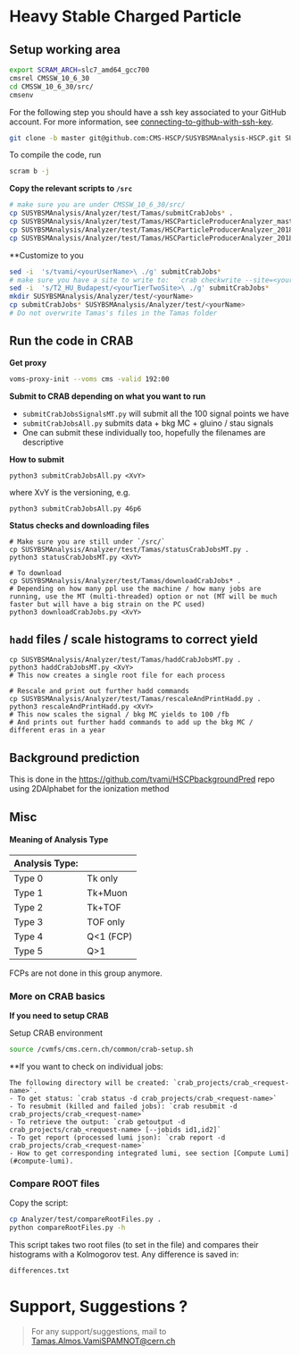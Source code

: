 # Heavy Stable Charged Particle

## Setup working area

```bash
export SCRAM_ARCH=slc7_amd64_gcc700
cmsrel CMSSW_10_6_30
cd CMSSW_10_6_30/src/
cmsenv
```

For the following step you should have a ssh key associated to your GitHub account.
For more information, see [connecting-to-github-with-ssh-key](https://docs.github.com/en/authentication/connecting-to-github-with-ssh/generating-a-new-ssh-key-and-adding-it-to-the-ssh-agent).

```bash
git clone -b master git@github.com:CMS-HSCP/SUSYBSMAnalysis-HSCP.git SUSYBSMAnalysis 
```

To compile the code, run
```bash
scram b -j
```

**Copy the relevant scripts to `/src`**
```bash
# make sure you are under CMSSW_10_6_30/src/
cp SUSYBSMAnalysis/Analyzer/test/Tamas/submitCrabJobs* .
cp SUSYBSMAnalysis/Analyzer/test/Tamas/HSCParticleProducerAnalyzer_master_cfg.py .
cp SUSYBSMAnalysis/Analyzer/test/Tamas/HSCParticleProducerAnalyzer_2018_mc_cfg.py .
cp SUSYBSMAnalysis/Analyzer/test/Tamas/HSCParticleProducerAnalyzer_2018_SignalMC_cfg.py .
```

**Customize to you
```bash
sed -i  's/tvami/<yourUserName>\ ./g' submitCrabJobs*
# make sure you have a site to write to:  `crab checkwrite --site=<yourTierTwoSite>`. 
sed -i  's/T2_HU_Budapest/<yourTierTwoSite>\ ./g' submitCrabJobs*
mkdir SUSYBSMAnalysis/Analyzer/test/<yourName>
cp submitCrabJobs* SUSYBSMAnalysis/Analyzer/test/<yourName>
# Do not overwrite Tamas's files in the Tamas folder
```

## Run the code in CRAB

**Get proxy**
```bash
voms-proxy-init --voms cms -valid 192:00
```

**Submit to CRAB depending on what you want to run**
 * `submitCrabJobsSignalsMT.py` will submit all the 100 signal points we have
 * `submitCrabJobsAll.py` submits data + bkg MC + gluino / stau signals
 * One can submit these individually too, hopefully the filenames are descriptive
 
**How to submit**

```
python3 submitCrabJobsAll.py <XvY>
```
where XvY is the versioning, e.g.
```
python3 submitCrabJobsAll.py 46p6
```

**Status checks and downloading files**
```
# Make sure you are still under `/src/`
cp SUSYBSMAnalysis/Analyzer/test/Tamas/statusCrabJobsMT.py .
python3 statusCrabJobsMT.py <XvY>

# To download
cp SUSYBSMAnalysis/Analyzer/test/Tamas/downloadCrabJobs* .
# Depending on how many ppl use the machine / how many jobs are running, use the MT (multi-threaded) option or not (MT will be much faster but will have a big strain on the PC used)
python3 downloadCrabJobs.py <XvY>
```

##  `hadd` files / scale histograms to correct yield

```
cp SUSYBSMAnalysis/Analyzer/test/Tamas/haddCrabJobsMT.py .
python3 haddCrabJobsMT.py <XvY>
# This now creates a single root file for each process

# Rescale and print out further hadd commands
cp SUSYBSMAnalysis/Analyzer/test/Tamas/rescaleAndPrintHadd.py .
python3 rescaleAndPrintHadd.py <XvY>
# This now scales the signal / bkg MC yields to 100 /fb
# And prints out further hadd commands to add up the bkg MC / different eras in a year
```

## Background prediction

This is done in the https://github.com/tvami/HSCPbackgroundPred repo using 2DAlphabet for the ionization method


## Misc

#### Meaning of Analysis Type

|Analysis Type:  | |
|:---    |:------  |
|Type 0  |  Tk only |
|Type 1  |  Tk+Muon |
|Type 2  |  Tk+TOF  |
|Type 3  |  TOF only | 
|Type 4  |  Q<1 (FCP) | 
|Type 5  |  Q>1 | 

FCPs are not done in this group anymore.

### More on CRAB basics

**If you need to setup CRAB**

Setup CRAB environment
```bash
source /cvmfs/cms.cern.ch/common/crab-setup.sh  
```

**If you want to check on individual jobs:
```
The following directory will be created: `crab_projects/crab_<request-name>`.
- To get status: `crab status -d crab_projects/crab_<request-name>`
- To resubmit (killed and failed jobs): `crab resubmit -d crab_projects/crab_<request-name>`
- To retrieve the output: `crab getoutput -d crab_projects/crab_<request-name> [--jobids id1,id2]`
- To get report (processed lumi json): `crab report -d crab_projects/crab_<request-name>`
- How to get corresponding integrated lumi, see section [Compute Lumi](#compute-lumi).
```

### Compare ROOT files

Copy the script:
```bash
cp Analyzer/test/compareRootFiles.py .
python compareRootFiles.py -h
```
This script takes two root files (to set in the file) and compares their histograms with a Kolmogorov test. Any difference is saved in:
```bash
differences.txt
```

<!--## Version numbering
// v19p0
// - change double to float
// - create fillDescription
// - intro ptErrOverPt vs ptErrOverPt2
// - change the order of preselection cuts
// - N-1 plots
// - Add two more cutflow histos, change boundary for ptErrOverPt2
// - Fix logic for new cutflow, fix the  change boundary for ptErrOverPt2
// - Make cuts into an array
// - Fix logic with not used variales
// - Change the cut flow order
// - Add Ih vs globalIas_ plot in preselection, change boundary for dxy/dz plots
// - Change dxy/dz cut default
// - Add plots for MiniIsol, MET, mT
// - Change MiniIsol definition, and plot range, move it to preselection
// - Change EoP to 0.8, then to 2.0 (essentially no cut)
// - Change to allTrackMCMatch
// - 18p3: PF matching to gentracks, change the binning of MiniIso histo
// - 18p4: fix for cutflowProbQfirst index, get rid of EoP cut
// - 18p5 change to new templates
// - 18p5: remove TK iso
// - 18p8: Add postPreselection plots
// - 19p0: One try with TOF
// - 19p1: Change mass binning, remove massT cut
// - 19p3: Simplify probQ cut, change mini-iso def
// - 19p4: Change mini-iso binning
// - 19p5: use charged iso in cutflow, dont cut away out of bound probs, only in preselection
// - 19p6: intro CutFlowEta and VsGenID
// - 19p7: intro NumEvents and HSCPCandidateType, for comparrison, put back EoP cut and TkIso cut (will remove in 19p8)
// - 19p8: - Cut on PF iso electrons, no cut on EoP and TkIso - Fixed N1_ plots, renamed BS_ to BefPreS_
// - 19p9: - Futher gen printouts, change back mass histo binning
// - 19p10: - Move sibling ID and angle to histos
// - 19p14: - Angles from the mother, other gen level plots
// - 19p15: - probQvsProbXY for possibly merged clusters, Change MiniIso to all, probQ vs globalIas_ correlation
// - 19p16: - add status check for gen particles, shift layer to make plots prettier
// - 19p17: - Add 2D genPT vs recoPT plot
// - 19p18: - Add 2D genPT vs recoPT plot as PostPreS and rename to BefPreS
// - 19p19: - Cut on probXY > 0.01, add the check on special cases in pixel CPE
// - 19p20: - Cut on probXY > 0.0, and cut on isPhoton
// - 19p21: - Cut on probXY > 0.01, for real this time
// - 19p22: - Cut on probXY > 0.0, loose NOPH>1
// - 19p23: - Add GenNumSibling plots, change the default IDs to 9999
// - 20p0: - Change EoP to use PF energy
// - 20p1: - Add check if secondaries are coming from pixel NI
// - 20p2: - Add RecoPFHT and RecoPFNumJets plots, add CutFlowPfType
// - 20p3: - Change the logic of CutFlowPfType and CutFlowEta plots,
//         - add BefPreS_GenPtVsGenMinPt, and BefPreS_GenPtVsdRMinGen
//         - change the logic, that the if the closest gen in not status=1 then it's not the match
// - 20p4: - Fix20p3, move the status check out of the OR
// - 20p5: - Add ErrorHisto, TriggerType, possible fix pfType plots by interoducing the ForIdx version
// - 20p6: - Further fix for pfType?
// - 20p7: - Add PostPreS_EoPVsPfType plot, cleanup gen print-outs, move them after the preS
// - 20p8: - Add not special in CPE and !pf_isPhoton to cutflow, Extended numJetPf to 30 jets
// - 20p9: - Fix for num of mothers, not cut on special in CPE, cut on EoP < 0.3, shift the integers with 0.5 for nicer plots
// - 21p0: - Cut on ProbXY > 0.001
//v22.1 Dylan
// - 21p1 add Regions used to validate the background estimate method
// - 21p2 - Fix bug in the miniIso definition
// - 21p3: - Cut if the minDr for them is > 0.1, change to no MET triggers
// - 21p9: - Change variable names
// - 22p0: - Exclude NumHits preselection cut, change pixel hits to 2, add lepton pt to miniIso
// - 22p1: - Minor technical changes
// - 22p2: - Change probQ to no use L1 when cutting on it
// - 22p3: - Fix N1 plots, that were buggy because of 22p0 (Exclude NumHits preselection cut)
// - 22p4: - Change NOM > 10, Eta < 1.2
// - 22p5: - Change Eta < 1.0
// - 22p6: - Include reverse cutflow
// - 22p7: - Include reverse cutflow, Variable vs globalIas_ plots ( I should do variable vs probQ too)
// - 22p8: - (probXYonTrack > 0.1) and a later point in the cutflow
// - 22p9: - (probXYonTrackNoLayer1 > 0.1) 
// - 23p0: - (probXYonTrackNoLayer1 > 0.01)
// - 23p4: - Add cluster-based probXY, probQ, size per layer plots
// - 23p5: - Fix the order of probs
// - 23p6: - Restore the default CutFlow from Dylan's test cutflow after Dylan version v25
// - 23p7: - Make the probs vs layers for data and signal too, (probXYonTrackNoLayer1 > 0.1
// - 23p9: - Move printouts for Morris' study to the preselection
// - 24p0: - CluSpecInCPEVsPixelLayer add all clusters, add pthat histo, gen enviroment ID plots
// - 24p1: - Change high globalIas_ to be globalIas_ > 0.6
// - 24p2: - Add nearest jet distance
// - 23p3: - Same as 24p2
// - 24p4: - Zoom in the dR jet plot
// - 24p5: - Fix definition for dRMinJet
// - 24p6: - Tighten MiniIso cut
// - 24p7: - NOMoNOH plot, MiniIso plot boundaries, add globalMinTrackProb variables, reverse cutflow code change
// - 24p8: - Tighten MiniIso cut to 0.02
// - 24p9: - Add distance to Calo jets
// - 25p1: - Add BefPreS_dRVsPtPfJet
// - 25p2: - Tighten GlobalMinFOVH to 0.9
// - 25p3: - CutFlowProbQ plot, match pt of gen candidate, tighten dRMinGen to 0.01
// - 25p4: - No cut on pt_err/pt
// - 25p5: - Add dRMinJet vs globalIas_ plots, loosen the cut on probXY
// - 25p6: - Cut on dRMinJet
// - 25p7: - Restrict track level pixel probs by their cluster level info
// - 25p8: - ProbQ with <.75 probs, dRVsPtPfJet with 20 GeV jets
// - 25p9: - ProbQ with <.9 probs
// - 26p0: - Cleaner cutflow
// - 26p1: - Restrict track level pixel probs by their cluster level info (specInCPE)
// - 26p2: - ProbQ with <.8 probs, cut on MassErr
// - 26p3: - ProbQ with <.8 probs and no SpansTwoRocs, some printouts for Morris, dRMinJet jet def change 
// - 26p5: - Remove MassErr cut
// - 26p6: - Remove calo jet requirements for EM fraction, cut on dRMinCaloJet
// - 26p7: - Fix out of bound probXY, remove some unused 3D histos, temp remove the cut on dRMinCaloJet, put back probXYonTrackNoLayer1 cut
// - 26p8: - Tighten cut on probXYonTrackNoLayer1 to 0.1
// - 26p9: - Dont cut on probXYonTrackNoLayer1, change to 1D template CPE (instead of CR)
// - 27p0: - Run with new CPE templates
// - 27p1: - Add new plot to check pt diff for PF and Calo jets, go back to probQ def w specInCPE, cut on dRMinCaloJet > 0.4
// - 27p2: - dont cut on dRMinCaloJet, high stat version
// - 27p3: - cut on probXY > 0.01, high stat version
// - 27p4: - ProbXY plots when globalIas_ > 0.6
// - 27p5: - CluProbXY plots when globalIas_ > 0.6, local angle plots when probXY less/more than minCut, lowBetaGamma plots for pixels and strips
// - 27p6: - probs with  && probQ < 0.8
// - 27p7: - Change histo boundary for strips
// - 27p8: - Rewrite computedEdx(), add PostPreS_closestPfJet*Fraction plots, change PF def back to >20 GeV jets, strips lowBetaGamma plots with layers
// - 27p9: - Change charges to e/um, intro genGammaBetaVsProbXYNoL1, for bad CPE default probXY to probXY = 0.009 add dRMinPfMet plot
// - 28p0: - PfMetPhi and PfMet plots, dPhi PfMet plots, protection for gen history with vertex, for bad CPE default probXY to probXY = 0, and dont use it
//         - BefPreS_CluNormChargeVsStripLayer_higherBetaGamma plot,
// - 28p1: - NormClu vs layer plots for diff status particles, modify the phi distribution
// - 28p2: - Skip the track if mom ID = cand ID and has 91 status
// - 28p3: - Skip the track if it has 91 status in the env
// - 28p4: - Dont skip, but increase binning for charge vs layer
// - 28p5: - Dont skip, add charge vs layer after preS for 91 statuses
// - 28p6: - Clean the logs, skip if it has 91 status in the env
// - 28p7: - add PostPreS_P, dont cut on mini-iso and see status 91
// - 28p8: - add back mini-iso, fix the trigInfo_ (not a global variable anymore)
// - 28p9: - add lowPt pt plots, fix some boundaries, fix trigInfo_ logic on return
// - 29p0: - Frozen preselection as agreed on Sept 8
// - 29p1: - PtErrOverPt a la Dylan, plus N1 plots to study it
// - 29p2: - TNOPH plots show the nonL1Pix hits, cut on ptErr/pt2 before PtErrOverPt a la Dylan
// - 29p3: - Dont cut on ptErrOverPt, add genTrack based iso plots, plots w PU bins
// - 29p4: - As 29p3 but bug fixed
// - 29p5: - Add HLT matching
// - 29p6: - Add cut on PFMiniIso
// - 29p7: - Address the question about trigger effs (temp commit)
// - 29p8: - Revert 29p7 changes, add cut on genTrack based variable cone size abs isolation
// - 29p9: - Event level matching of muon to HLT muon, add RecoHSCParticleType plots
// - 30p0: - Cut on rel PF mini iso then on TK mini iso
// - 30p1: - Cut on E/p
// - 30p2: - Add back ptErr/pt a la Dylan
// - 30p3: - Add a very loose cut on tProbQ (0.7)
// - 30p4: - Fix logic for trigger matching, change filter to final filter, go back to no isolation cuts
// - 30p5: - Cut on rel PF mini iso
// - 30p6: - Dont cut on PF, go back to 30p4 but no cut on the distance of the HLT and muons
// - 30p7: - Fix to not have nonGlobal but standalone muons as a match, cut on dR < 0.15
// - 30p8: - Add mini-Iso
// - 30p9: - Add TkIso, add E/p cut
// - 40p0: - Add probQ cut
// - 40p1: - Add ptErr/pT2 cut
// - 40p2: - Tighter probQ cut
// - 40p3: - Loosen the probQCut, add plot for hasFilled, add some ptErrOverPt2 plots
// - 40p4: - Bugfix to 40p3
// - 40p5: - Plot 1-probQ, change naming of Ias in histos
// - 40p6: - Add Ias,GenID Vs Dz,Dxy postPreS plots
// - 40p7: - Control region with pt < 55
// - 40p8: - Go back to standard wf
// - 40p9: - Extend the massT axis, rename histos to F and G, add PU systs for FvsG
// Rest of history in the Analyzer file

//  
//v23 Dylan 
// - v23 fix clust infos
// - add Ih and globalIas_ Pixel only no BPIXL1
// - new step2 bkg estimate
// v24 Dylan
// - add miniIso with muon contribution
// - add miniIso in the tuple

-->

# Support, Suggestions ?
> For any support/suggestions, mail to Tamas.Almos.VamiSPAMNOT@cern.ch
